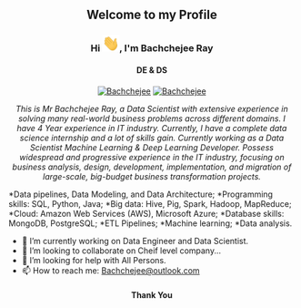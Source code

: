 <h2 align="center"> Welcome to my Profile </h2>
<p align="center">
<h3 align="center">Hi <img src="https://raw.githubusercontent.com/ABSphreak/ABSphreak/master/gifs/Hi.gif" width="30px">, I'm Bachchejee Ray</h3>
<h4 align="center">DE & DS</h4>
<p align="center">
<a href="https://www.linkedin.com/in/bachchejee-ray-5b3457130/" target="blank"><img align="center" src="https://cdn.jsdelivr.net/npm/simple-icons@3.0.1/icons/linkedin.svg" alt="Bachchejee" height="30" width="40" /></a>
<a href="https://www.facebook.com/bachchejee.ray" target="blank"><img align="center" src="https://cdn.jsdelivr.net/npm/simple-icons@3.0.1/icons/facebook.svg" alt="Bachchejee" height="30" width="40" /></a>
</p>
</p>



<p align="center">
  <em> This is Mr Bachchejee Ray, a Data Scientist with extensive experience in solving many real-world business problems across different domains. I have 4 Year experience in IT industry. Currently, I have a complete data science internship and a lot of skills gain. Currently working as a Data Scientist Machine Learning & Deep Learning Developer. Possess widespread and progressive experience in the IT industry, focusing on business analysis, design, development, implementation, and migration of large-scale, big-budget business transformation projects.
  </em> 
<p>
*Data pipelines, Data Modeling, and Data Architecture;
*Programming skills: SQL, Python, Java;
*Big data: Hive, Pig, Spark, Hadoop, MapReduce;
*Cloud: Amazon Web Services (AWS), Microsoft Azure;
*Database skills: MongoDB, PostgreSQL;
*ETL Pipelines;
*Machine learning;
*Data analysis. 
</p>

- 🔭 I’m currently working on Data Engineer and Data Scientist.
- 👯 I’m looking to collaborate on Cheif level company...
- 🤔 I’m looking for help with All Persons.
- 📫 How to reach me: Bachchejee@outlook.com
 <h4 align="center">Thank You</h4>
</code>
